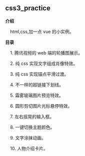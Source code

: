 ## css3_practice

**介绍**

&nbsp;&nbsp;&nbsp;&nbsp;html,css,加一点 vue 的小实例。

**目录**

&nbsp;&nbsp;&nbsp;&nbsp;1.&nbsp;腾讯视频的 web 端的轮播图展示。

&nbsp;&nbsp;&nbsp;&nbsp;2.&nbsp;纯 css 实现文字组成肖像特效。

&nbsp;&nbsp;&nbsp;&nbsp;3.&nbsp;纯 css 实现锚点平滑过渡。

&nbsp;&nbsp;&nbsp;&nbsp;4.&nbsp;不一样的超链接下划线。

&nbsp;&nbsp;&nbsp;&nbsp;5.&nbsp;霜雾玻璃图片预览特效。

&nbsp;&nbsp;&nbsp;&nbsp;6.&nbsp;圆形剪切图片光标悬停特效。

&nbsp;&nbsp;&nbsp;&nbsp;7.&nbsp;左右摇晃的输入框。

&nbsp;&nbsp;&nbsp;&nbsp;8.&nbsp;一键切换主题颜色。

&nbsp;&nbsp;&nbsp;&nbsp;9.&nbsp;文字涂抹动画。

&nbsp;&nbsp;&nbsp;&nbsp;10.&nbsp;人物介绍卡片。
